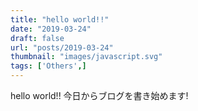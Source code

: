```yaml
---
title: "hello world!!"
date: "2019-03-24"
draft: false
url: "posts/2019-03-24"
thumbnail: "images/javascript.svg"
tags: ['Others',]
---
```



hello world!!
今日からブログを書き始めます!
